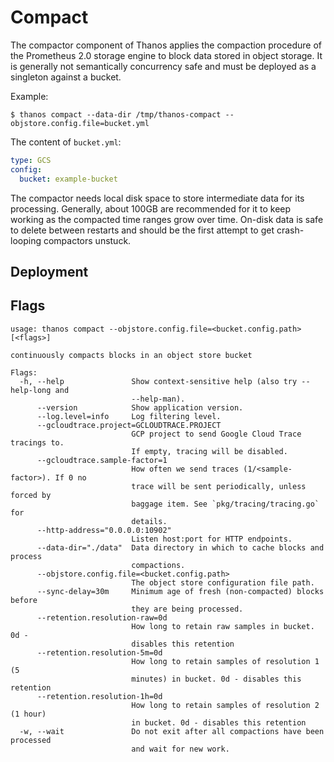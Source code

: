 # Compact

The compactor component of Thanos applies the compaction procedure of the Prometheus 2.0 storage engine to block data stored in object storage.
It is generally not semantically concurrency safe and must be deployed as a singleton against a bucket.

Example:

```
$ thanos compact --data-dir /tmp/thanos-compact --objstore.config.file=bucket.yml
```

The content of `bucket.yml`:

```yaml
type: GCS
config:
  bucket: example-bucket
```

The compactor needs local disk space to store intermediate data for its processing. Generally, about 100GB are recommended for it to keep working as the compacted time ranges grow over time.
On-disk data is safe to delete between restarts and should be the first attempt to get crash-looping compactors unstuck.

## Deployment

## Flags

[embedmd]:# (flags/compact.txt $)
```$
usage: thanos compact --objstore.config.file=<bucket.config.path> [<flags>]

continuously compacts blocks in an object store bucket

Flags:
  -h, --help               Show context-sensitive help (also try --help-long and
                           --help-man).
      --version            Show application version.
      --log.level=info     Log filtering level.
      --gcloudtrace.project=GCLOUDTRACE.PROJECT  
                           GCP project to send Google Cloud Trace tracings to.
                           If empty, tracing will be disabled.
      --gcloudtrace.sample-factor=1  
                           How often we send traces (1/<sample-factor>). If 0 no
                           trace will be sent periodically, unless forced by
                           baggage item. See `pkg/tracing/tracing.go` for
                           details.
      --http-address="0.0.0.0:10902"  
                           Listen host:port for HTTP endpoints.
      --data-dir="./data"  Data directory in which to cache blocks and process
                           compactions.
      --objstore.config.file=<bucket.config.path>  
                           The object store configuration file path.
      --sync-delay=30m     Minimum age of fresh (non-compacted) blocks before
                           they are being processed.
      --retention.resolution-raw=0d  
                           How long to retain raw samples in bucket. 0d -
                           disables this retention
      --retention.resolution-5m=0d  
                           How long to retain samples of resolution 1 (5
                           minutes) in bucket. 0d - disables this retention
      --retention.resolution-1h=0d  
                           How long to retain samples of resolution 2 (1 hour)
                           in bucket. 0d - disables this retention
  -w, --wait               Do not exit after all compactions have been processed
                           and wait for new work.

```

